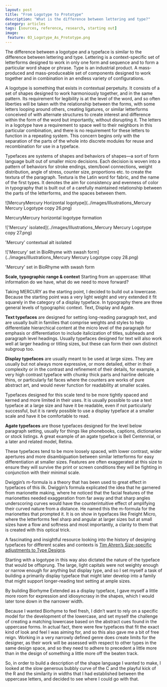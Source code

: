 ```yaml
---
layout: post
title: "From Logotype to Prototype"
description: "What is the difference between lettering and type?"
category: articles
tags: [sources, reference, research, starting out]
image: 
 feature: 03_Logotype_As_Prototype.png
---
```


The difference between a logotype and a typeface is similar to the difference between lettering and type. Lettering is a context-specific set of letterforms designed to work in only one form and sequence and to form a particular word shape or phrase. Type is an industrial product. A mass-produced and mass-produceable set of components designed to work together and in combination in an endless variety of configurations. 

A logotype is something that exists in contextual perpetuity. It consists of a set of shapes designed to work harmoniously together, and in the same pattern. Its requirement for legibility is at the level of the word, and so often liberties will be taken with the relationship between the forms, with some letters looping around others, creating ligatures, or similar letterforms conceived of with alternate structures to create interest and difference within the form of the word but importantly, without disrupting it. The letters in a logotype have a requirement to space well to their neighbors in this particular combination, and there is no requirement for these letters to function in a repeating system. This concern begins only with the separation of the parts of the whole into discrete modules for reuse and recombination for use in a typeface. 

Typefaces are systems of shapes and behaviors of shapes—a sort of form language built out of smaller micro decisions. Each decision is woven into a pattern of behaviors for stroke endings, stem/bowl connections, weight distribution, angle of stress, counter size, proportions etc. to create the textura of the paragraph. Textura is the Latin word for fabric, and the name of the first types. It denotes the aim for consistency and evenness of color in typography that is built out of a carefully maintained relationship between the parts of the letterforms, and the spaces between them. 

![MercuryMercury Horizontal logotype](../images/Illustrations_Mercury Mercury Logotype copy 26.png)
<figcaption>MercuryMercury horizontal logotype formation</figcaption>

!['Mercury' isolated](../images/Illustrations_Mercury Mercury Logotype copy 27.png)
<figcaption>'Mercury' contextual alt isolated</figcaption>

!['Mercury' set in BioRhyme with swash form](../images/Illustrations_Mercury Mercury Logotype copy 28.png)
<figcaption>'Mercury' set in BioRhyme with swash form</figcaption>

**Scale, typographic range & context**
Starting from an uppercase: What information do we have, what do we need to move forward?
 
Taking MERCURY as the starting point, I decided to build out a lowercase. Because the starting point was a very light weight and very extended it fit squarely in the category of a display typeface. In typography there are three general levels of typographic context. Text, Display and Agate. 

**Text typefaces** are designed for setting long-reading paragraph text, and are usually built in families that comprise weights and styles to help differentiate hierarchical content at the micro level of the paragraph for emphasis or differentiation to include italicization of titles, subheads and paragraph level headings. Usually typefaces designed for text will also work well at larger heading or titling sizes, but these can form their own distinct subgroup too. 

**Display typefaces** are usually meant to be used at large sizes. They are usually but not always more expressive, or more detailed, either in their complexity or in the contrast and refinement of their details, for example, a very high contrast typeface with chunky thick parts and hairline delicate thins, or particularly fat faces where the counters are works of pure abstract art, and would never function for readability at smaller scales.
 
Typefaces designed for this scale tend to be more tightly spaced and kerned and more limited in their uses. It is usually possible to use a text typeface at a large size and have it be readable, even if not particularly successful, but it is rarely possible to use a display typeface at a smaller scale and have it be comfortable to read. 

**Agate typefaces** are those typefaces designed for the level below paragraph setting, usually for things like phonebooks, captions, dictionaries or stock listings. A great example of an agate typeface is Bell Centennial, or a later and related model, Retina. 

These typefaces tend to be more loosely spaced, with lower contrast, wider apertures and more disambiguation between similar letterforms for easy differentiation at smaller sizes. Features are often exaggerated at this size to ensure they will survive the print or screen conditions they will be fighting in conjunction with their minimal scale. 

Dwiggin’s m-formula is a theory that has been used to great effect in typefaces of this ilk. Dwiggin’s formula explicated the idea that he garnered from marionette making, where he noticed that the facial features of the marionettes needed exaggeration from far away and that sharp angles underscoring curves would have the counterintuitive effect of amplifying their curved nature from a distance. He named this the m-formula for the marionettes that prompted it. It is on show in typefaces like Freight Micro, where the letterforms feel sharp and angular at larger sizes but at small sizes have a flow and softness and most importantly, a clarity to them that is created with this optical trick.

A fascinating and insightful resource looking into the history of designing typefaces for different scales and contexts is [Tim Ahren’s Size-specific adjustments to Type Designs](http://justanotherfoundry.com/size-specific-adjustments-to-type-designs). 
 
Starting with a logotype in this way also dictated the nature of the typeface that would be offsprung. The large, light capitals were not weighty enough or narrow enough for anything but display type, and so I set myself a task of building a primarily display typeface that might later develop into a family that might support longer-reading text setting at ample sizes. 

By building Biorhyme Extended as a display typeface, I gave myself a little more room for expression and idiosyncrasy in the shapes, which I would later tone down in the narrower width. 

Because I wanted Biorhyme to feel fresh, I didn’t want to rely on a specific model for the development of the lowercase, and set myself the challenge of creating a matching lowercase based on the abstract cues found in the uppercase forms. In actual fact, there were few typefaces that fit the exact kind of look and feel I was aiming for, and so this also gave me a bit of free reign. Working in a very narrowly defined genre does create limits for the designer, as their work will be assessed with respect to other types in the same design space, and so they need to adhere to precedent a little more than in the design of something a little more off the beaten track. 

So, in order to build a description of the shape language I wanted to make, I looked at the slow generous bubbly curve of the C and the playful kick of the R and the similarity in widths that I had established between the uppercase letters, and decided to see where I could go with that.


